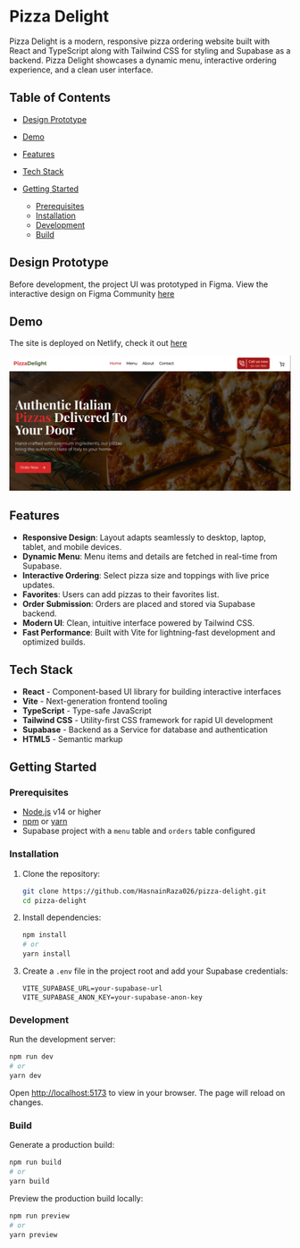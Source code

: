 # Pizza Delight

Pizza Delight is a modern, responsive pizza ordering website built with React and TypeScript along with Tailwind CSS for styling and Supabase as a backend. Pizza Delight showcases a dynamic menu, interactive ordering experience, and a clean user interface.

## Table of Contents

- [Design Prototype](#design-prototype)
- [Demo](#demo)
- [Features](#features)
- [Tech Stack](#tech-stack)
- [Getting Started](#getting-started)

  - [Prerequisites](#prerequisites)
  - [Installation](#installation)
  - [Development](#development)
  - [Build](#build)

## Design Prototype

Before development, the project UI was prototyped in Figma. View the interactive design on Figma Community [here](https://www.figma.com/community/file/1506324272871566030/pizza-restaurant-website)

## Demo

The site is deployed on Netlify, check it out [here](https://pizzadelight026.netlify.app/)

![image](/public/image.png)

## Features

- **Responsive Design**: Layout adapts seamlessly to desktop, laptop, tablet, and mobile devices.
- **Dynamic Menu**: Menu items and details are fetched in real-time from Supabase.
- **Interactive Ordering**: Select pizza size and toppings with live price updates.
- **Favorites**: Users can add pizzas to their favorites list.
- **Order Submission**: Orders are placed and stored via Supabase backend.
- **Modern UI**: Clean, intuitive interface powered by Tailwind CSS.
- **Fast Performance**: Built with Vite for lightning-fast development and optimized builds.

## Tech Stack

- **React** - Component-based UI library for building interactive interfaces
- **Vite** - Next-generation frontend tooling
- **TypeScript** - Type-safe JavaScript
- **Tailwind CSS** - Utility-first CSS framework for rapid UI development
- **Supabase** - Backend as a Service for database and authentication
- **HTML5** - Semantic markup

## Getting Started

### Prerequisites

- [Node.js](https://nodejs.org/) v14 or higher
- [npm](https://www.npmjs.com/) or [yarn](https://yarnpkg.com/)
- Supabase project with a `menu` table and `orders` table configured

### Installation

1. Clone the repository:

   ```bash
   git clone https://github.com/HasnainRaza026/pizza-delight.git
   cd pizza-delight
   ```

2. Install dependencies:

   ```bash
   npm install
   # or
   yarn install
   ```

3. Create a `.env` file in the project root and add your Supabase credentials:

   ```env
   VITE_SUPABASE_URL=your-supabase-url
   VITE_SUPABASE_ANON_KEY=your-supabase-anon-key
   ```

### Development

Run the development server:

```bash
npm run dev
# or
yarn dev
```

Open [http://localhost:5173](http://localhost:5173) to view in your browser. The page will reload on changes.

### Build

Generate a production build:

```bash
npm run build
# or
yarn build
```

Preview the production build locally:

```bash
npm run preview
# or
yarn preview
```

